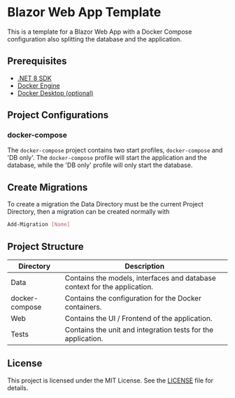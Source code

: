 # Blazor Web App Template

This is a template for a Blazor Web App with a Docker Compose configuration also splitting the database and the application.

## Prerequisites

- [.NET 8 SDK](https://dotnet.microsoft.com/en-us/download/dotnet/8.0)
- [Docker Engine](https://docs.docker.com/engine/install/)
- [Docker Desktop (optional)](https://www.docker.com/products/docker-desktop/)

## Project Configurations

### docker-compose

The `docker-compose` project contains two start profiles, `docker-compose` and 'DB only'. The `docker-compose` profile will start the application and the database, while the 'DB only' profile will only start the database.

## Create Migrations

To create a migration the Data Directory must be the current Project Directory, then a migration can be created normally with

```bash
Add-Migration [Name]
```

## Project Structure

| Directory | Description |
| --- | --- |
| Data | Contains the models, interfaces and database context for the application. |
| docker-compose | Contains the configuration for the Docker containers. |
| Web | Contains the UI / Frontend of the application. |
| Tests | Contains the unit and integration tests for the application. |

## License

This project is licensed under the MIT License. See the [LICENSE](LICENSE) file for details.
